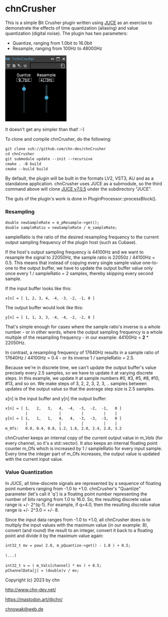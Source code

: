 chnCrusher
=========

This is a simple Bit Crusher plugin written using [JUCE](https://juce.com/) as an exercise to demonstrate the effects of time quantization (aliasing) and value quantization (digital noise). The plugin has two parameters:

  - Quantize, ranging from 1.0bit to 16.0bit
  - Resample, ranging from 100Hz to 48000Hz

![chnCrusher Screenshot](chnCrusher.png)

It doesn't get any simpler than that! :-)
  
To clone and compile chnCrusher, do the following:

    git clone ssh://github.com/chn-dev/chnCrusher
    cd chnCrusher
    git submodule update --init --recursive
    cmake . -B build
    cmake --build build

By default, the plugin will be built in the formats LV2, VST3, AU and as a standalone application. chnCrusher uses JUCE as a submodule, so the third command above will clone [JUCE v7.0.5](https://github.com/juce-framework/JUCE/tree/69795dc8e589a9eb5df251b6dd994859bf7b3fab) under the subdirectory "JUCE".

The guts of the plugin's work is done in PluginProcessor::processBlock().

### Resampling

    double newSampleRate = m_pResample->get();
    double sampleRatio = newSampleRate / m_sampleRate;

sampleRatio is the ratio of the desired resampling frequency to the current output sampling frequency of the plugin host (such as Cubase). 

If the host's output sampling frequency is 44100Hz and we want to resample the signal to 22050Hz, the sample ratio is 22050z / 44100Hz = 0.5. This means that instead of copying every single sample value one-to-one to the output buffer, we have to update the output buffer value only once every 1 / sampleRatio = 2 samples, thereby skipping every second sample.

If the input buffer looks like this:

    x[n] = [ 1, 2, 3, 4, -4, -3, -2, -1, 0 ]

The output buffer would look like this:

    y[n] = [ 1, 1, 3, 3, -4, -4, -2, -2, 0 ]

That's simple enough for cases where the sample ratio's inverse is a whole number - or in other words, where the output sampling frequency is a whole multiple of the resampling frequency - in our example: 44100Hz = **2** * 22050Hz.

In contrast, a resampling frequency of 17640Hz results in a sample ratio of 17640Hz / 44100Hz = 0.4 - or its inverse 1 / sampleRatio = 2.5.

Because we're in discrete time, we can't update the output buffer's value precisely every 2.5 samples, so we have to update it at varying discrete steps. In this example, we update it at sample numbers #0, #3, #5, #8, #10, #13, and so on. We make steps of 3, 2, 2, 3, 2, 3, .. samples between updates of the output value so that the average step size is 2.5 samples.

x[n] is the input buffer and y[n] the output buffer:

    x[n] = [ 1,   2,   3,   4,  -4,  -3,  -2,  -1,   0 ]
             |              |         |         |    |
    y[n] = [ 1,   1,   1,   4,   4,  -3,  -3,  -3,   0 ]
             |              |         |         |    |
    m_Ofs:   0.0, 0.4, 0.8, 1.2, 1.6, 2.0, 2.4, 2.8, 3.2
    
chnCrusher keeps an internal copy of the current output value in _m_Vals_ (for every channel, so it's a std::vector). It also keeps an internal floating point counter m_Ofs which is increased by 1 / sampleRatio for every input sample. Every time the integer part of m_Ofs increases, the output value is updated with the current input value.

### Value Quantization

In JUCE, all time-discrete signals are represented by a sequence of floating point numbers ranging from -1.0 to +1.0. chnCrusher's "Quantize" parameter (let's call it 'q') is a floating point number representing the number of bits ranging from 1.0 to 16.0. So, the resulting discrete value range is +/- 2^(q-1). For example, if q=4.0, then the resulting discrete value range is +/- 2^3.0 = +/- 8.

Since the input data ranges from -1.0 to +1.0, all chnCrusher does is to multiply the input values with the maximum value (in our example: 8), convert (and round) the result to an integer, convert it back to a floating point and divide it by the maximum value again:

    int32_t mv = pow( 2.0, m_pQuantize->get() - 1.0 ) + 0.5;

    (...)

    int32_t v = ( m_Vals[channel] * mv ) + 0.5;
    pChannelData[j] = (double)v / mv;




Copyright (c) 2023 by chn

http://www.chn-dev.net/

https://mastodon.art/@chn/

chnowak@web.de
